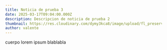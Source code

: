 ```yaml
---
title: Noticia de prueba 3
date: 2025-03-17T09:04:00.000Z
description: Descripcion de noticia de prueba 2
thumbnail: https://res.cloudinary.com/dymy3kca8/image/upload/fl_preserve_transparency/v1728669182/Resistencias_20240831_092846_0000_y1na42.jpg?_s=public-apps
author: valente
---
```

cuerpo lorem ipsum blablabla
